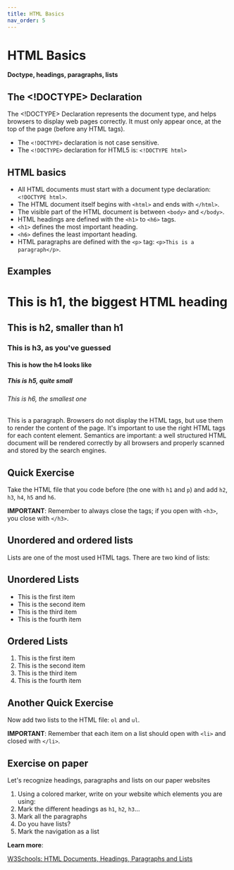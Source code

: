 ```yaml
---
title: HTML Basics
nav_order: 5
---
```


# HTML Basics

**Doctype, headings, paragraphs, lists**

## The <!DOCTYPE> Declaration

The <!DOCTYPE> Declaration represents the document type, and helps browsers to display web pages correctly. It must only
appear once, at the top of the page (before any HTML tags).

- The `<!DOCTYPE>` declaration is not case sensitive.
- The `<!DOCTYPE>` declaration for HTML5 is: `<!DOCTYPE html>`

## HTML basics

- All HTML documents must start with a document type declaration: `<!DOCTYPE html>`.
- The HTML document itself begins with `<html>` and ends with `</html>`.
- The visible part of the HTML document is between `<body>` and `</body>`.
- HTML headings are defined with the `<h1>` to `<h6>` tags.
- `<h1>` defines the most important heading.
- `<h6>` defines the least important heading.
- HTML paragraphs are defined with the `<p>` tag: `<p>This is a paragraph</p>`.

## Examples

<h1>This is h1, the biggest HTML heading</h1>
<h2>This is h2, smaller than h1</h2>
<h3>This is h3, as you've guessed</h3>
<h4>This is how the h4 looks like</h4>
<h5>This is h5, quite small</h5>
<h6>This is h6, the smallest one</h6>
<p>This is a paragraph. Browsers do not display the HTML tags, but use them to render the content of the page. It's
important to use the right HTML tags for each content element. Semantics are important: a well structured HTML document
will be rendered correctly by all browsers and properly scanned and stored by the search engines.</p>

## Quick Exercise

Take the HTML file that you code before (the one with `h1` and `p`) and add `h2`, `h3`, `h4`, `h5` and `h6`.

**IMPORTANT**: Remember to always close the tags; if you open with `<h3>`, you close with `</h3>`.

## Unordered and ordered lists

Lists are one of the most used HTML tags. There are two kind of lists:

## Unordered Lists

<ul>
  <li>This is the first item</li>
  <li>This is the second item</li>
  <li>This is the third item</li>
  <li>This is the fourth item</li>
</ul>

## Ordered Lists

<ol>
  <li>This is the first item</li>
  <li>This is the second item</li>
  <li>This is the third item</li>
  <li>This is the fourth item</li>
</ol>

## Another Quick Exercise

Now add two lists to the HTML file: `ol` and `ul`.

**IMPORTANT**: Remember that each item on a list should open with `<li>` and closed with `</li>`.

## Exercise on paper

Let's recognize headings, paragraphs and lists on our paper websites

1. Using a colored marker, write on your website which elements you are using:
2. Mark the different headings as `h1`, `h2`, `h3`...
3. Mark all the paragraphs
4. Do you have lists?
5. Mark the navigation as a list

**Learn more**:

[W3Schools: HTML Documents, Headings, Paragraphs and Lists](https://www.w3schools.com/html/html_basic.asp)
